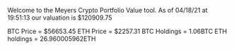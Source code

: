 Welcome to the Meyers Crypto Portfolio Value tool. 
As of 04/18/21 at 19:51:13 our valuation is $120909.75 

BTC Price = $56653.45
 ETH Price = $2257.31
BTC Holdings = 1.06BTC
 ETH holdings = 26.960005962ETH 
